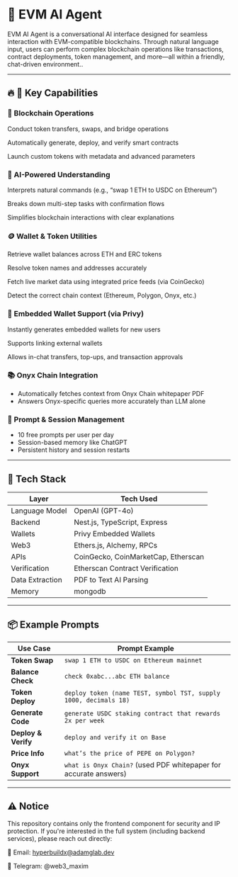 # 🤖 EVM AI Agent
EVM AI Agent is a conversational AI interface designed for seamless interaction with EVM-compatible blockchains. Through natural language input, users can perform complex blockchain operations like transactions, contract deployments, token management, and more—all within a friendly, chat-driven environment..

---

## 🔥 🚀 Key Capabilities

### 🔧 Blockchain Operations
Conduct token transfers, swaps, and bridge operations

Automatically generate, deploy, and verify smart contracts

Launch custom tokens with metadata and advanced parameters

### 🧠 AI-Powered Understanding
Interprets natural commands (e.g., “swap 1 ETH to USDC on Ethereum”)

Breaks down multi-step tasks with confirmation flows

Simplifies blockchain interactions with clear explanations

### 🪙 Wallet & Token Utilities
Retrieve wallet balances across ETH and ERC tokens

Resolve token names and addresses accurately

Fetch live market data using integrated price feeds (via CoinGecko)

Detect the correct chain context (Ethereum, Polygon, Onyx, etc.)

### 🔐 Embedded Wallet Support (via Privy)
Instantly generates embedded wallets for new users

Supports linking external wallets

Allows in-chat transfers, top-ups, and transaction approvals

### 📚 Onyx Chain Integration
- Automatically fetches context from Onyx Chain whitepaper PDF
- Answers Onyx-specific queries more accurately than LLM alone

### 💬 Prompt & Session Management
- 10 free prompts per user per day
- Session-based memory like ChatGPT
- Persistent history and session restarts

---

## 🧠 Tech Stack

| Layer             | Tech Used                          |
|------------------|------------------------------------|
| Language Model    | OpenAI (GPT-4o)              |
| Backend           | Nest.js, TypeScript, Express        |
| Wallets           | Privy Embedded Wallets              |
| Web3              | Ethers.js, Alchemy, RPCs            |
| APIs              | CoinGecko, CoinMarketCap, Etherscan |
| Verification      | Etherscan Contract Verification     |
| Data Extraction   | PDF to Text AI Parsing              |
| Memory            | mongodb     |

---

## 📦 Example Prompts

| Use Case         | Prompt Example                                                    |
|------------------|-------------------------------------------------------------------|
| **Token Swap**   | `swap 1 ETH to USDC on Ethereum mainnet`                          |
| **Balance Check**| `check 0xabc...abc ETH balance`                                   |
| **Token Deploy** | `deploy token (name TEST, symbol TST, supply 1000, decimals 18)`  |
| **Generate Code**| `generate USDC staking contract that rewards 2x per week`         |
| **Deploy & Verify**| `deploy and verify it on Base`                                 |
| **Price Info**   | `what’s the price of PEPE on Polygon?`                            |
| **Onyx Support** | `what is Onyx Chain?` (used PDF whitepaper for accurate answers)  |

---

## ⚠️ Notice
This repository contains only the frontend component for security and IP protection.
If you're interested in the full system (including backend services), please reach out directly:

📧 Email: hyperbuildx@adamglab.dev

💬 Telegram: @web3_maxim

